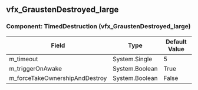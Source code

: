 ## vfx_GraustenDestroyed_large

### Component: TimedDestruction (vfx_GraustenDestroyed_large)

|Field|Type|Default Value|
|-----|----|-------------|
|m_timeout|System.Single|5|
|m_triggerOnAwake|System.Boolean|True|
|m_forceTakeOwnershipAndDestroy|System.Boolean|False|

